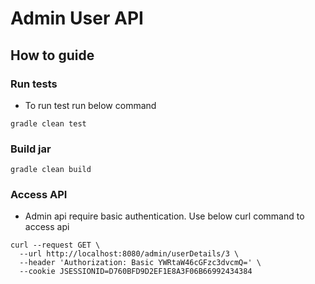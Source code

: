 # Admin User API

## How to guide

### Run tests
- To run test run below command
```shell
gradle clean test
```

### Build jar
```shell
gradle clean build
```

### Access API
- Admin api require basic authentication. Use below curl command to access api
```
curl --request GET \
  --url http://localhost:8080/admin/userDetails/3 \
  --header 'Authorization: Basic YWRtaW46cGFzc3dvcmQ=' \
  --cookie JSESSIONID=D760BFD9D2EF1E8A3F06B66992434384
```
